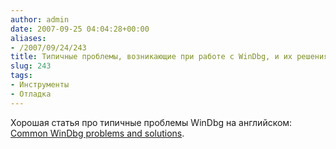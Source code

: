 ```yaml
---
author: admin
date: 2007-09-25 04:04:28+00:00
aliases:
- /2007/09/24/243
title: Типичные проблемы, возникающие при работе с WinDbg, и их решения
slug: 243
tags:
- Инструменты
- Отладка
---
```


Хорошая статья про типичные проблемы WinDbg на английском: [Common WinDbg problems and solutions](http://www.nynaeve.net/?p=164).
